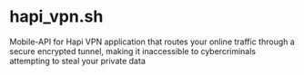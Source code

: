 # hapi_vpn.sh
Mobile-API for Hapi VPN application that routes your online traffic through a secure encrypted tunnel, making it inaccessible to cybercriminals attempting to steal your private data
